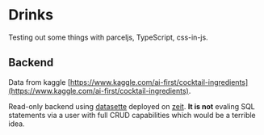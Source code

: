 # Drinks

Testing out some things with parceljs, TypeScript, css-in-js.

## Backend

Data from kaggle [https://www.kaggle.com/ai-first/cocktail-ingredients](https://www.kaggle.com/ai-first/cocktail-ingredients).

Read-only backend using [datasette](https://github.com/simonw/datasette) deployed on [zeit](https://zeit.co/now). **It is not** evaling SQL statements via a user with full CRUD capabilities which would be a terrible idea.
